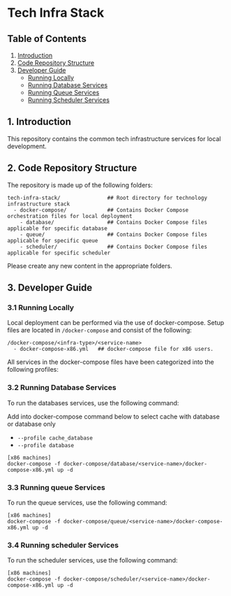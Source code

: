 # Tech Infra Stack

## Table of Contents

1. [Introduction](#1-introduction)
2. [Code Repository Structure](#2-code-repository-structure)
3. [Developer Guide](#3-developer-guide)
   - [Running Locally](#31-running-locally)
   - [Running Database Services](#32-running-database-services)
   - [Running Queue Services](#33-running-queue-services)
   - [Running Scheduler Services](#34-running-scheduler-services)

## 1. Introduction

This repository contains the common tech infrastructure services for local development.

## 2. Code Repository Structure

The repository is made up of the following folders:


```
tech-infra-stack/               ## Root directory for technology infrastructure stack
  - docker-compose/             ## Contains Docker Compose orchestration files for local deployment
    - database/                 ## Contains Docker Compose files applicable for specific database
    - queue/                    ## Contains Docker Compose files applicable for specific queue
    - scheduler/                ## Contains Docker Compose files applicable for specific scheduler
```

Please create any new content in the appropriate folders.

## 3. Developer Guide

### 3.1 Running Locally

Local deployment can be performed via the use of docker-compose. Setup files are located in `/docker-compose` and consist of the following:

```
/docker-compose/<infra-type>/<service-name>
  - docker-compose-x86.yml   ## docker-compose file for x86 users. 
```

All services in the docker-compose files have been categorized into the following profiles:

### 3.2 Running Database Services

To run the databases services, use the following command:

Add into docker-compose command below to select cache with database or database only
- `--profile cache_database` 
- `--profile database` 

```
[x86 machines]
docker-compose -f docker-compose/database/<service-name>/docker-compose-x86.yml up -d
```
### 3.3 Running queue Services

To run the queue services, use the following command:

```
[x86 machines]
docker-compose -f docker-compose/queue/<service-name>/docker-compose-x86.yml up -d
```

### 3.4 Running scheduler Services

To run the scheduler services, use the following command:

```
[x86 machines]
docker-compose -f docker-compose/scheduler/<service-name>/docker-compose-x86.yml up -d
```